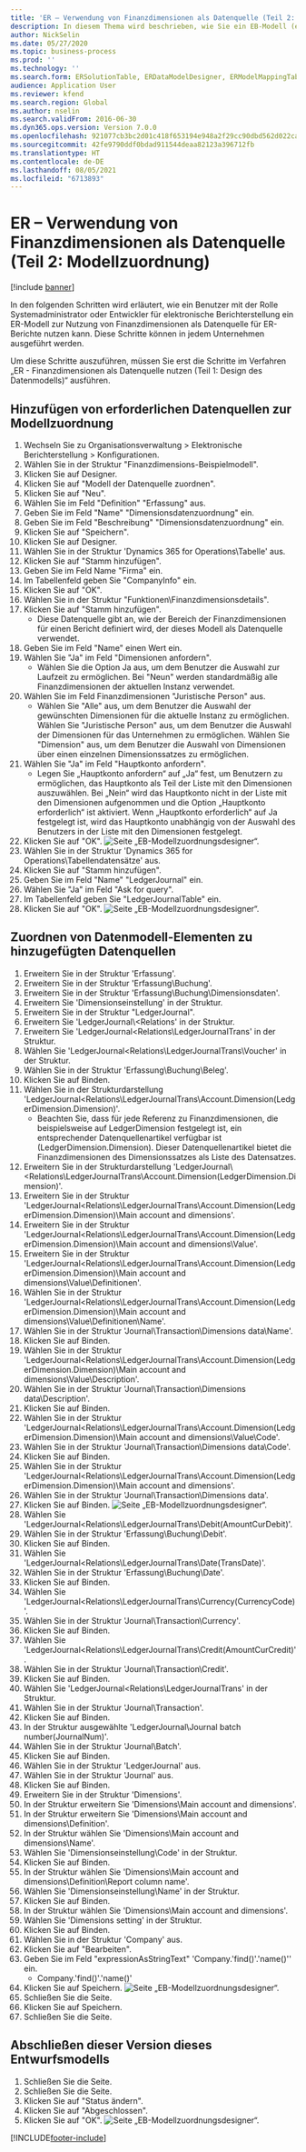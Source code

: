 ```yaml
---
title: 'ER – Verwendung von Finanzdimensionen als Datenquelle (Teil 2: Modellzuordnung)'
description: In diesem Thema wird beschrieben, wie Sie ein EB-Modell (elektronische Berichterstellung) konfigurieren, um Finanzdimensionen als Datenquelle für EB-Berichte zu verwenden. (Teil 2)
author: NickSelin
ms.date: 05/27/2020
ms.topic: business-process
ms.prod: ''
ms.technology: ''
ms.search.form: ERSolutionTable, ERDataModelDesigner, ERModelMappingTable, ERModelMappingDesigner, ERExpressionDesignerFormula
audience: Application User
ms.reviewer: kfend
ms.search.region: Global
ms.author: nselin
ms.search.validFrom: 2016-06-30
ms.dyn365.ops.version: Version 7.0.0
ms.openlocfilehash: 921077cb3bc2d01c418f653194e948a2f29cc90dbd562d022ca69aa083a6ef54
ms.sourcegitcommit: 42fe9790ddf0bdad911544deaa82123a396712fb
ms.translationtype: HT
ms.contentlocale: de-DE
ms.lasthandoff: 08/05/2021
ms.locfileid: "6713893"
---
```

# <a name="er-use-financial-dimensions-as-a-data-source-part-2---model-mapping"></a>ER – Verwendung von Finanzdimensionen als Datenquelle (Teil 2: Modellzuordnung)

[!include [banner](../../includes/banner.md)]

In den folgenden Schritten wird erläutert, wie ein Benutzer mit der Rolle Systemadministrator oder Entwickler für elektronische Berichterstellung ein ER-Modell zur Nutzung von Finanzdimensionen als Datenquelle für ER-Berichte nutzen kann. Diese Schritte können in jedem Unternehmen ausgeführt werden.

Um diese Schritte auszuführen, müssen Sie erst die Schritte im Verfahren „ER - Finanzdimensionen als Datenquelle nutzen (Teil 1: Design des Datenmodells)“ ausführen.


## <a name="add-required-data-sources-to-model-mapping"></a>Hinzufügen von erforderlichen Datenquellen zur Modellzuordnung
1. Wechseln Sie zu Organisationsverwaltung > Elektronische Berichterstellung > Konfigurationen.
2. Wählen Sie in der Struktur "Finanzdimensions-Beispielmodell".
3. Klicken Sie auf Designer.
4. Klicken Sie auf "Modell der Datenquelle zuordnen".
5. Klicken Sie auf "Neu".
6. Wählen Sie im Feld "Definition" "Erfassung" aus.
7. Geben Sie im Feld "Name" "Dimensionsdatenzuordnung" ein.
8. Geben Sie im Feld "Beschreibung" "Dimensionsdatenzuordnung" ein.
9. Klicken Sie auf "Speichern".
10. Klicken Sie auf Designer.
11. Wählen Sie in der Struktur 'Dynamics 365 for Operations\Tabelle' aus.
12. Klicken Sie auf "Stamm hinzufügen".
13. Geben Sie im Feld Name "Firma" ein.
14. Im Tabellenfeld geben Sie "CompanyInfo" ein.
15. Klicken Sie auf "OK".
16. Wählen Sie in der Struktur "Funktionen\Finanzdimensionsdetails".
17. Klicken Sie auf "Stamm hinzufügen".
    * Diese Datenquelle gibt an, wie der Bereich der Finanzdimensionen für einen Bericht definiert wird, der dieses Modell als Datenquelle verwendet.  
18. Geben Sie im Feld "Name" einen Wert ein.
19. Wählen Sie "Ja" im Feld "Dimensionen anfordern".
    * Wählen Sie die Option Ja aus, um dem Benutzer die Auswahl zur Laufzeit zu ermöglichen. Bei "Neun" werden standardmäßig alle Finanzdimensionen der aktuellen Instanz verwendet.  
20. Wählen Sie im Feld Finanzdimensionen "Juristische Person" aus.
    * Wählen Sie "Alle" aus, um dem Benutzer die Auswahl der gewünschten Dimensionen für die aktuelle Instanz zu ermöglichen.  Wählen Sie "Juristische Person" aus, um dem Benutzer die Auswahl der Dimensionen für das Unternehmen zu ermöglichen.  Wählen Sie "Dimension" aus, um dem Benutzer die Auswahl von Dimensionen über einen einzelnen Dimensionssatzes zu ermöglichen.  
21. Wählen Sie "Ja" im Feld "Hauptkonto anfordern".
    * Legen Sie „Hauptkonto anfordern“ auf „Ja“ fest, um Benutzern zu ermöglichen, das Hauptkonto als Teil der Liste mit den Dimensionen auszuwählen.   Bei „Nein“ wird das Hauptkonto nicht in der Liste mit den Dimensionen aufgenommen und die Option „Hauptkonto erforderlich“ ist aktiviert. Wenn „Hauptkonto erforderlich“ auf Ja festgelegt ist, wird das Hauptkonto unabhängig von der Auswahl des Benutzers in der Liste mit den Dimensionen festgelegt.  
22. Klicken Sie auf "OK".
![Seite „EB-Modellzuordnungsdesigner“.](../media/er-financial-dimensions-guides-model-mapping1.png)
23. Wählen Sie in der Struktur 'Dynamics 365 for Operations\Tabellendatensätze' aus.
24. Klicken Sie auf "Stamm hinzufügen".
25. Geben Sie im Feld "Name" "LedgerJournal" ein.
26. Wählen Sie "Ja" im Feld "Ask for query".
27. Im Tabellenfeld geben Sie "LedgerJournalTable" ein.
28. Klicken Sie auf "OK".
![Seite „EB-Modellzuordnungsdesigner“.](../media/er-financial-dimensions-guides-model-mapping2.png)

## <a name="map-data-model-elements-to-added-data-sources"></a>Zuordnen von Datenmodell-Elementen zu hinzugefügten Datenquellen
1. Erweitern Sie in der Struktur 'Erfassung'.
2. Erweitern Sie in der Struktur 'Erfassung\Buchung'.
3. Erweitern Sie in der Struktur 'Erfassung\Buchung\Dimensionsdaten'.
4. Erweitern Sie 'Dimensionseinstellung' in der Struktur.
5. Erweitern Sie in der Struktur "LedgerJournal".
6. Erweitern Sie 'LedgerJournal\\<Relations' in der Struktur.
7. Erweitern Sie 'LedgerJournal\<Relations\LedgerJournalTrans' in der Struktur.
8. Wählen Sie 'LedgerJournal\<Relations\LedgerJournalTrans\Voucher' in der Struktur.
9. Wählen Sie in der Struktur 'Erfassung\Buchung\Beleg'.
10. Klicken Sie auf Binden.
11. Wählen Sie in der Strukturdarstellung 'LedgerJournal\<Relations\LedgerJournalTrans\Account.Dimension(LedgerDimension.Dimension)'.
    * Beachten Sie, dass für jede Referenz zu Finanzdimensionen, die beispielsweise auf LedgerDimension festgelegt ist, ein entsprechender Datenquellenartikel verfügbar ist (LedgerDimension.Dimension). Dieser Datenquellenartikel bietet die Finanzdimensionen des Dimensionssatzes als Liste des Datensatzes.  
12. Erweitern Sie in der Strukturdarstellung 'LedgerJournal\\<Relations\LedgerJournalTrans\Account.Dimension(LedgerDimension.Dimension)'.
13. Erweitern Sie in der Struktur 'LedgerJournal\<Relations\LedgerJournalTrans\Account.Dimension(LedgerDimension.Dimension)\Main account and dimensions'.
14. Erweitern Sie in der Struktur 'LedgerJournal\<Relations\LedgerJournalTrans\Account.Dimension(LedgerDimension.Dimension)\Main account and dimensions\Value'.
15. Erweitern Sie in der Struktur 'LedgerJournal\<Relations\LedgerJournalTrans\Account.Dimension(LedgerDimension.Dimension)\Main account and dimensions\Value\Definitionen'.
16. Wählen Sie in der Struktur 'LedgerJournal\<Relations\LedgerJournalTrans\Account.Dimension(LedgerDimension.Dimension)\Main account and dimensions\Value\Definitionen\Name'.
17. Wählen Sie in der Struktur 'Journal\Transaction\Dimensions data\Name'.
18. Klicken Sie auf Binden.
19. Wählen Sie in der Struktur 'LedgerJournal\<Relations\LedgerJournalTrans\Account.Dimension(LedgerDimension.Dimension)\Main account and dimensions\Value\Description'.
20. Wählen Sie in der Struktur 'Journal\Transaction\Dimensions data\Description'.
21. Klicken Sie auf Binden.
22. Wählen Sie in der Struktur 'LedgerJournal\<Relations\LedgerJournalTrans\Account.Dimension(LedgerDimension.Dimension)\Main account and dimensions\Value\Code'.
23. Wählen Sie in der Struktur 'Journal\Transaction\Dimensions data\Code'.
24. Klicken Sie auf Binden.
25. Wählen Sie in der Struktur 'LedgerJournal\<Relations\LedgerJournalTrans\Account.Dimension(LedgerDimension.Dimension)\Main account and dimensions'.
26. Wählen Sie in der Struktur 'Journal\Transaction\Dimensions data'.
27. Klicken Sie auf Binden.
![Seite „EB-Modellzuordnungsdesigner“.](../media/er-financial-dimensions-guides-model-mapping3.png)
28. Wählen Sie 'LedgerJournal\<Relations\LedgerJournalTrans\Debit(AmountCurDebit)'.
29. Wählen Sie in der Struktur 'Erfassung\Buchung\Debit'.
30. Klicken Sie auf Binden.
31. Wählen Sie 'LedgerJournal\<Relations\LedgerJournalTrans\Date(TransDate)'.
32. Wählen Sie in der Struktur 'Erfassung\Buchung\Date'.
33. Klicken Sie auf Binden.
34. Wählen Sie 'LedgerJournal\<Relations\LedgerJournalTrans\Currency(CurrencyCode)'.
35. Wählen Sie in der Struktur 'Journal\Transaction\Currency'.
36. Klicken Sie auf Binden.
37. Wählen Sie 'LedgerJournal\<Relations\LedgerJournalTrans\Credit(AmountCurCredit)'.
38. Wählen Sie in der Struktur 'Journal\Transaction\Credit'.
39. Klicken Sie auf Binden.
40. Wählen Sie 'LedgerJournal\<Relations\LedgerJournalTrans' in der Struktur.
41. Wählen Sie in der Struktur 'Journal\Transaction'.
42. Klicken Sie auf Binden.
43. In der Struktur ausgewählte 'LedgerJournal\Journal batch number(JournalNum)'.
44. Wählen Sie in der Struktur 'Journal\Batch'.
45. Klicken Sie auf Binden.
46. Wählen Sie in der Struktur 'LedgerJournal' aus.
47. Wählen Sie in der Struktur 'Journal' aus.
48. Klicken Sie auf Binden.
49. Erweitern Sie in der Struktur 'Dimensions'.
50. In der Struktur erweitern Sie 'Dimensions\Main account and dimensions'.
51. In der Struktur erweitern Sie 'Dimensions\Main account and dimensions\Definition'.
52. In der Struktur wählen Sie 'Dimensions\Main account and dimensions\Name'.
53. Wählen Sie 'Dimensionseinstellung\Code' in der Struktur.
54. Klicken Sie auf Binden.
55. In der Struktur wählen Sie 'Dimensions\Main account and dimensions\Definition\Report column name'.
56. Wählen Sie 'Dimensionseinstellung\Name' in der Struktur.
57. Klicken Sie auf Binden.
58. In der Struktur wählen Sie 'Dimensions\Main account and dimensions'.
59. Wählen Sie 'Dimensions setting' in der Struktur.
60. Klicken Sie auf Binden.
61. Wählen Sie in der Struktur 'Company' aus.
62. Klicken Sie auf "Bearbeiten".
63. Geben Sie im Feld "expressionAsStringText" 'Company.'find()'.'name()'' ein.
    * Company.'find()'.'name()'  
64. Klicken Sie auf Speichern.
![Seite „EB-Modellzuordnungsdesigner“.](../media/er-financial-dimensions-guides-model-mapping4.png)
65. Schließen Sie die Seite.
66. Klicken Sie auf Speichern.
67. Schließen Sie die Seite.

## <a name="complete-this-draft-models-version"></a>Abschließen dieser Version dieses Entwurfsmodells
1. Schließen Sie die Seite.
2. Schließen Sie die Seite.
3. Klicken Sie auf "Status ändern".
4. Klicken Sie auf "Abgeschlossen".
5. Klicken Sie auf "OK".
![Seite „EB-Modellzuordnungsdesigner“.](../media/er-financial-dimensions-guides-model-mapping5.png)


[!INCLUDE[footer-include](../../../../includes/footer-banner.md)]